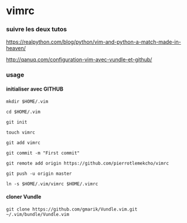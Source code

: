 # vimrc
### suivre les deux tutos

https://realpython.com/blog/python/vim-and-python-a-match-made-in-heaven/

http://qanuq.com/configuration-vim-avec-vundle-et-github/

### usage

#### initialiser avec GITHUB
```
mkdir $HOME/.vim

cd $HOME/.vim

git init

touch vimrc

git add vimrc

git commit -m "First commit"

git remote add origin https://github.com/pierrotlemekcho/vimrc

git push -u origin master

ln -s $HOME/.vim/vimrc $HOME/.vimrc
```

#### cloner Vundle

``` git clone https://github.com/gmarik/Vundle.vim.git ~/.vim/bundle/Vundle.vim ```
